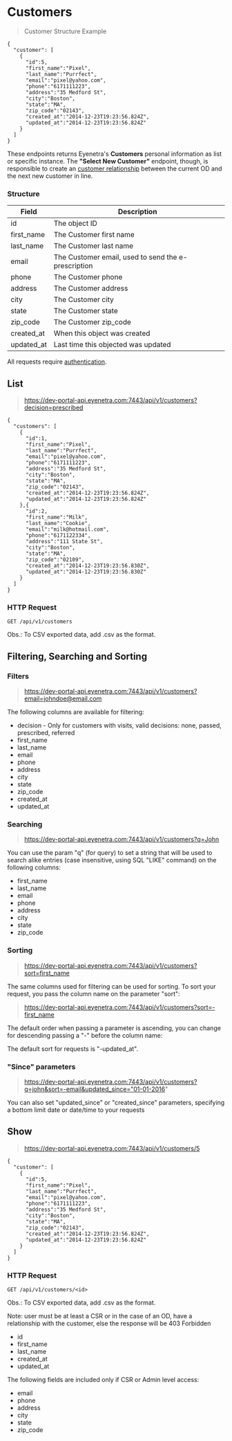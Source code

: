 # Customers

> Customer Structure Example

````
{
  "customer": [
    {
      "id":5,
      "first_name":"Pixel",
      "last_name":"Purrfect",
      "email":"pixel@yahoo.com",
      "phone":"6171111223",
      "address":"35 Medford St",
      "city":"Boston",
      "state":"MA",
      "zip_code":"02143",
      "created_at":"2014-12-23T19:23:56.824Z",
      "updated_at":"2014-12-23T19:23:56.824Z"
    }
  ]
}
````

These endpoints returns Eyenetra's **Customers** personal information as list or specific instance. The **"Select New Customer"** endpoint, though, is responsible to create an [customer relationship](ApiV1CustomerRelationships) between the current OD and the next new customer in line.

### Structure

Field           | Description
--------------- | -------------------------------------------------------------------------------
id              | The object ID
first_name      | The Customer first name
last_name       | The Customer last name 
email           | The Customer email, used to send the e-prescription
phone           | The Customer phone
address         | The Customer address
city            | The Customer city
state           | The Customer state
zip_code        | The Customer zip_code
created_at      | When this object was created
updated_at      | Last time this objected was updated

<aside class="warn">
All requests require <a href="#basic-authentication">authentication</a>.
</aside>

## List

> https://dev-portal-api.eyenetra.com:7443/api/v1/customers?decision=prescribed

````
{
  "customers": [
    {
      "id":1,
      "first_name":"Pixel",
      "last_name":"Purrfect",
      "email":"pixel@yahoo.com",
      "phone":"6171111223",
      "address":"35 Medford St",
      "city":"Boston",
      "state":"MA",
      "zip_code":"02143",
      "created_at":"2014-12-23T19:23:56.824Z",
      "updated_at":"2014-12-23T19:23:56.824Z"
    },{
      "id":2,
      "first_name":"Milk",
      "last_name":"Cookie",
      "email":"milk@hotmail.com",
      "phone":"6171122334",
      "address":"111 State St",
      "city":"Boston",
      "state":"MA",
      "zip_code":"02109",
      "created_at":"2014-12-23T19:23:56.830Z",
      "updated_at":"2014-12-23T19:23:56.830Z"
    }
  ]
}
````

### HTTP Request

`GET /api/v1/customers`

Obs.: To CSV exported data, add .csv as the format.

## Filtering, Searching and Sorting

### Filters

> https://dev-portal-api.eyenetra.com:7443/api/v1/customers?email=johndoe@email.com

The following columns are available for filtering: 
* decision - Only for customers with visits, valid decisions: none, passed, prescribed, referred
* first_name
* last_name
* email
* phone
* address
* city
* state
* zip_code
* created_at
* updated_at

### Searching

> https://dev-portal-api.eyenetra.com:7443/api/v1/customers?q=John

You can use the param "q" (for query) to set a string that will be used to search alike entries (case insensitive, using SQL "LIKE" command) on the following columns:
* first_name
* last_name
* email
* phone
* address
* city
* state
* zip_code

### Sorting

> https://dev-portal-api.eyenetra.com:7443/api/v1/customers?sort=first_name

The same columns used for filtering can be used for sorting. To sort your request, you pass the column name on the parameter "sort":

> https://dev-portal-api.eyenetra.com:7443/api/v1/customers?sort=-first_name

The default order when passing a parameter is ascending, you can change for descending passing a "-" before the column name:

The default sort for requests is "-updated_at".

### "Since" parameters

> https://dev-portal-api.eyenetra.com:7443/api/v1/customers?q=john&sort=-email&updated_since="01-01-2016"

You can also set "updated_since" or "created_since" parameters, specifying a bottom limit date or date/time to your requests

## Show

> https://dev-portal-api.eyenetra.com:7443/api/v1/customers/5

````
{
  "customer": [
    {
      "id":5,
      "first_name":"Pixel",
      "last_name":"Purrfect",
      "email":"pixel@yahoo.com",
      "phone":"6171111223",
      "address":"35 Medford St",
      "city":"Boston",
      "state":"MA",
      "zip_code":"02143",
      "created_at":"2014-12-23T19:23:56.824Z",
      "updated_at":"2014-12-23T19:23:56.824Z"
    }
  ]
}
````

### HTTP Request

`GET /api/v1/customers/<id>`

Obs.: To CSV exported data, add .csv as the format.

Note: user must be at least a CSR or in the case of an OD, have a relationship with the customer, else the response will be 403 Forbidden

* id
* first_name
* last_name
* created_at
* updated_at

The following fields are included only if CSR or Admin level access:
* email
* phone
* address
* city
* state
* zip_code
